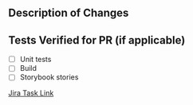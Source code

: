 ## Description of Changes


## Tests Verified for PR (if applicable)
- [ ] Unit tests
- [ ] Build
- [ ] Storybook stories

[Jira Task Link](https://runkeeper.atlassian.net/browse/)
